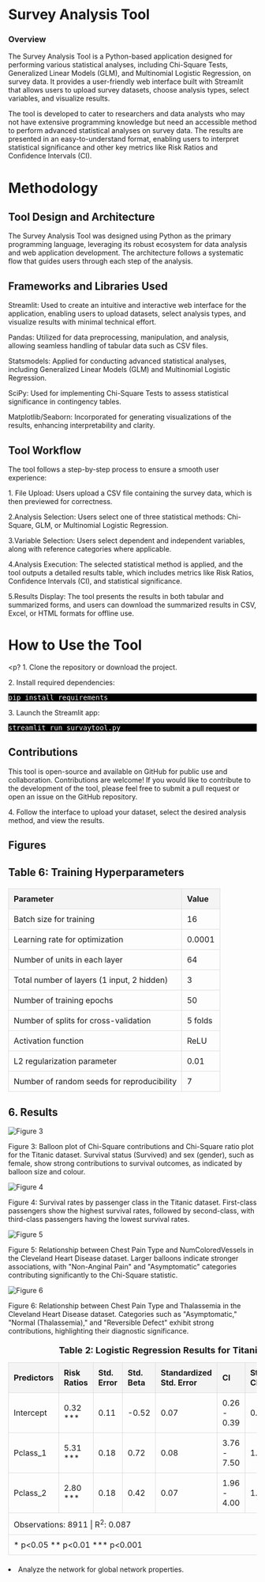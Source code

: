 <h1>Survey Analysis Tool</h1>
<h3> Overview </h3>
<p1>The Survey Analysis Tool is a Python-based application designed for performing various statistical analyses,
  including Chi-Square Tests, Generalized Linear Models (GLM), and Multinomial Logistic Regression, on survey data.
  It provides a user-friendly web interface built with Streamlit that allows users 
  to upload survey datasets, choose analysis types, select variables, and visualize results.</p1>

<p>The tool is developed to cater to researchers and data analysts who may not have extensive programming
knowledge but need an accessible method to perform advanced statistical analyses on survey data. The results 
are presented in an easy-to-understand format, enabling users to interpret statistical significance and other key metrics like Risk Ratios and Confidence 
Intervals (CI). </p1>
<h1>Methodology</h1>

<h2>Tool Design and Architecture</h2>

<p>The Survey Analysis Tool was designed using Python as the primary programming language, leveraging its robust ecosystem for data analysis and web application development. The architecture follows a systematic flow that guides users through each step of the analysis.</p>

<h2>Frameworks and Libraries Used </h2>

<p>Streamlit: Used to create an intuitive and interactive web interface for the application, enabling users to upload datasets, select analysis types, and visualize results with minimal technical effort.</p>

<p>Pandas: Utilized for data preprocessing, manipulation, and analysis, allowing seamless handling of tabular data such as CSV files.</p>

<p>Statsmodels: Applied for conducting advanced statistical analyses, including Generalized Linear Models (GLM) and Multinomial Logistic Regression.</p>

<p>SciPy: Used for implementing Chi-Square Tests to assess statistical significance in contingency tables.</p>

<p>Matplotlib/Seaborn: Incorporated for generating visualizations of the results, enhancing interpretability and clarity.</p>

<h2>Tool Workflow</h2>

The tool follows a step-by-step process to ensure a smooth user experience:

<p>1. File Upload: Users upload a CSV file containing the survey data, which is then previewed for correctness.</p>

<p>2.Analysis Selection: Users select one of three statistical methods: Chi-Square, GLM, or Multinomial Logistic Regression.</p>

<p>3.Variable Selection: Users select dependent and independent variables, along with reference categories where applicable.</p>

<p>4.Analysis Execution: The selected statistical method is applied, and the tool outputs a detailed results table, which includes metrics like Risk Ratios, Confidence Intervals (CI), and statistical significance.</p>

<p>5.Results Display: The tool presents the results in both tabular and summarized forms, and users can download the summarized results in CSV, Excel, or HTML formats for offline use.</p>
<h1>How to Use the Tool</h1>

<p? 1. Clone the repository or download the project.</p>

<p> 2. Install required dependencies:</p>
<pre style="background-color: #000; color: #fff;">pip install requirements</pre>
<p>3. Launch the Streamlit app: </p>
<pre style="background-color: #000; color: #fff;">streamlit run survaytool.py</pre>

<h2>Contributions</h2>
<p>This tool is open-source and available on GitHub for public use and collaboration. Contributions are welcome! If you would like to contribute to the development of the tool, please feel free to submit a pull request or open an issue on the GitHub repository.</p>

<p>4. Follow the interface to upload your dataset, select the desired analysis method, and view the results.</p>
<h2>Figures</h2>

## Table 6: Training Hyperparameters

| Parameter                                | Value     |
|----------------------------------------- |-----------|
| Batch size for training                  | 16        |
|Learning rate for optimization            | 0.0001    |
| Number of units in each layer            | 64        |
|Total number of layers (1 input, 2 hidden)| 3         |
| Number of training epochs                | 50        |
| Number of splits for cross-validation    | 5 folds   |
| Activation function                      | ReLU      |
|L2 regularization parameter               | 0.01      |
|Number of random seeds for reproducibility| 7         |

## 6. Results

![Figure 3](https://github.com/uzmauzma/Survaytool/blob/main/Fig/SEX_TIT.png)

<p>Figure 3: Balloon plot of Chi-Square contributions and Chi-Square ratio plot for the Titanic dataset. Survival status (Survived) and sex (gender), such as female, show strong contributions to survival outcomes, as indicated by balloon size and colour. </p>

![Figure 4](https://github.com/uzmauzma/Survaytool/blob/main/Fig/pclass_TIT.png)

<p>Figure 4: Survival rates by passenger class in the Titanic dataset. First-class passengers show the highest survival rates, followed by second-class, with third-class passengers having the lowest survival rates.</p>

![Figure 5](https://github.com/uzmauzma/Survaytool/blob/main/Fig/hert_cp_ca.png)

<p>Figure 5: Relationship between Chest Pain Type and NumColoredVessels in the Cleveland Heart Disease dataset. Larger balloons indicate stronger associations, with "Non-Anginal Pain" and "Asymptomatic" categories contributing significantly to the Chi-Square statistic.</p>

![Figure 6](https://github.com/uzmauzma/Survaytool/blob/main/Fig/hert_cp_tal.png)
<p>Figure 6: Relationship between Chest Pain Type and Thalassemia in the Cleveland Heart Disease dataset. Categories such as "Asymptomatic," "Normal (Thalassemia)," and "Reversible Defect" exhibit strong contributions, highlighting their diagnostic significance.</p>

<!DOCTYPE html>
<html lang="en">
<head>
    <meta charset="UTF-8">
    <meta name="viewport" content="width=device-width, initial-scale=1.0">
    <title>Logistic Regression Results</title>
    <style>
        table {
            width: 100%;
            border-collapse: collapse;
            margin: 20px 0;
            font-size: 16px;
            text-align: left;
        }
        th, td {
            padding: 10px;
            border: 1px solid #ddd;
        }
        th {
            background-color: #f4f4f4;
        }
        caption {
            caption-side: top;
            font-weight: bold;
            font-size: 18px;
            margin-bottom: 10px;
        }
    </style>
</head>
<body>
    <table>
        <caption>Table 2: Logistic Regression Results for Titanic Dataset</caption>
        <thead>
            <tr>
                <th>Predictors</th>
                <th>Risk Ratios</th>
                <th>Std. Error</th>
                <th>Std. Beta</th>
                <th>Standardized Std. Error</th>
                <th>CI</th>
                <th>Standardized CI</th>
                <th>Statistic</th>
            </tr>
        </thead>
        <tbody>
            <tr>
                <td>Intercept</td>
                <td>0.32 ***</td>
                <td>0.11</td>
                <td>-0.52</td>
                <td>0.07</td>
                <td>0.26 - 0.39</td>
                <td>0.51 - 0.69</td>
                <td>-10.82</td>
            </tr>
            <tr>
                <td>Pclass_1</td>
                <td>5.31 ***</td>
                <td>0.18</td>
                <td>0.72</td>
                <td>0.08</td>
                <td>3.76 - 7.50</td>
                <td>1.77 - 2.37</td>
                <td>9.5</td>
            </tr>
            <tr>
                <td>Pclass_2</td>
                <td>2.80 ***</td>
                <td>0.18</td>
                <td>0.42</td>
                <td>0.07</td>
                <td>1.96 - 4.00</td>
                <td>1.31 - 1.75</td>
                <td>5.68</td>
            </tr>
        </tbody>
        <tfoot>
            <tr>
                <td colspan="8">Observations: 8911 | R<sup>2</sup>: 0.087</td>
            </tr>
            <tr>
                <td colspan="8">* p&lt;0.05 ** p&lt;0.01 *** p&lt;0.001</td>
            </tr>
        </tfoot>
    </table>
</body>
</html>

  <li>Analyze the network for global network properties.</li>
